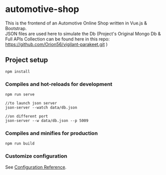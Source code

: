 # automotive-shop
This is the frontend of an Automotive Online Shop written in Vue.js & Bootstrap.<br/>
JSON files are used here to simulate the Db (Project's Original Mongo Db & Full APIs Collection can be found here in this repo: https://github.com/Orion56/vigilant-parakeet.git )

## Project setup
```
npm install
```

### Compiles and hot-reloads for development
```
npm run serve

//to launch json server
json-server --watch data/db.json

//on different port
json-server --w data/db.json --p 5009
```

### Compiles and minifies for production
```
npm run build
```

### Customize configuration
See [Configuration Reference](https://cli.vuejs.org/config/).

